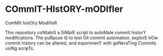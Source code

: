 # COmmIT-HIstORY-mODIfIer
ComMIt histOry ModifieR

This repository coNtaInS a SiMplE script to autoMate commIt historY modifications. The puRpose iS to test Git commit automation, explorE hOw commit history can be altered, and experimenT with geNeraTing Commits usiNg scripTs.
